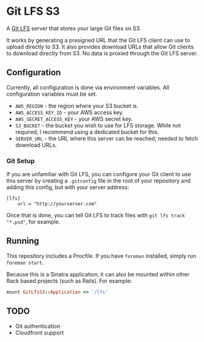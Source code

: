 # Git LFS S3

A [Git LFS](https://git-lfs.github.com/) server that stores your large Git files on S3.

It works by generating a presigned URL that the Git LFS client can use to upload directly to S3. It also provides download URLs that allow Git clients to download directly from S3. No data is proxied through the Git LFS server.

## Configuration

Currently, all configuration is done via environment variables. All configuration variables must be set.

* `AWS_REGION` - the region where your S3 bucket is.
* `AWS_ACCESS_KEY_ID` - your AWS access key.
* `AWS_SECRET_ACCESS_KEY` - your AWS secret key.
* `S3_BUCKET` - the bucket you wish to use for LFS storage. While not required, I recommend using a dedicated bucket for this.
* `SERVER_URL` - the URL where this server can be reached; needed to fetch download URLs.

### Git Setup

If you are unfamiliar with Git LFS, you can configure your Git client to use this server by creating a `.gitconfig` file in the root of your repository and adding this config, but with your server address:

``` git
[lfs]
    url = "http://yourserver.com"
```

Once that is done, you can tell Git LFS to track files with `git lfs track "*.psd"`, for example.

## Running

This repository includes a Procfile. If you have `foreman` installed, simply run `foreman start`.

Because this is a Sinatra application, it can also be mounted within other Rack based projects (such as Rails). For example:

``` ruby
mount GitLfsS3::Application => '/lfs'
```

## TODO

* Git authentication
* Cloudfront support
